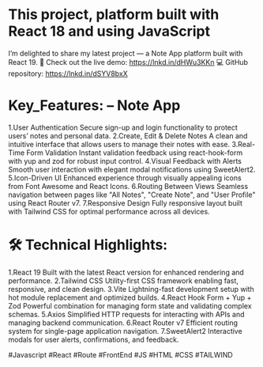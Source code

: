 # This project, platform built with React 18 and using JavaScript

I’m delighted to share my latest project — a Note App platform built with React 19.
 🔗 Check out the live demo: https://lnkd.in/dHWu3KKn
 💻 GitHub repository: https://lnkd.in/dSYV8bxX

# Key_Features: – Note App
1.User Authentication
 Secure sign-up and login functionality to protect users’ notes and personal data.
2.Create, Edit & Delete Notes
 A clean and intuitive interface that allows users to manage their notes with ease.
3.Real-Time Form Validation
 Instant validation feedback using react-hook-form with yup and zod for robust input control.
4.Visual Feedback with Alerts
 Smooth user interaction with elegant modal notifications using SweetAlert2.
5.Icon-Driven UI
 Enhanced experience through visually appealing icons from Font Awesome and React Icons.
6.Routing Between Views
 Seamless navigation between pages like "All Notes", "Create Note", and "User Profile" using React Router v7.
7.Responsive Design
 Fully responsive layout built with Tailwind CSS for optimal performance across all devices.

# 🛠️ Technical Highlights:
1.React 19
 Built with the latest React version for enhanced rendering and performance.
2.Tailwind CSS
 Utility-first CSS framework enabling fast, responsive, and clean design.
3.Vite
 Lightning-fast development setup with hot module replacement and optimized builds.
4.React Hook Form + Yup + Zod
 Powerful combination for managing form state and validating complex schemas.
5.Axios
 Simplified HTTP requests for interacting with APIs and managing backend communication.
6.React Router v7
 Efficient routing system for single-page application navigation.
7.SweetAlert2
 Interactive modals for user alerts, confirmations, and feedback.

#Javascript #React #Route #FrontEnd #JS #HTML #CSS #TAILWIND
